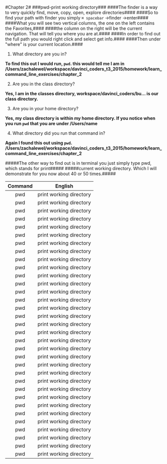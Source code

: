 #Chapter 2#
###pwd-print working directory###
####The finder is a way to very quickly find, move, copy, open, explore directories####
####So to find your path with finder you simply `⌘ spacebar` ->finder ->enter####
####What you will see two vertical columns, the one on the left contains the Favorites,####
####the column on the right will be the current navigation. That will tell you where you are at.####
####In order to find out the full path you would right click and select get info.####
####Then under "where" is your current location.####

1) What directory are you in?

**To find this out I would run, `pwd`.
this would tell me I am in
/Users/zachalewel/workspace/davinci_coders_t3_2015/homework/learn_command_line_exercises/chapter_2**

2) Are you in the class directory?

**Yes, I am in the classes directory, workspace/davinci_coders/bu... is
our class directory.**

3) Are you in your home directory?

**Yes, my class directory is within my home directory. If you notice
when you run `pwd` that you are under /Users/name**

4) What directory did you run that command in?
 
**Again I found this out using `pwd`.
/Users/zachalewel/workspace/davinci_coders_t3_2015/homework/learn_command_line_exercises/chapter_2**

#####The other way to find out is in terminal you just simply type pwd, which stands for print#####
#####current working directory. Which I will demonstrate for you now about 40 or 50 times.##### 
 
| Command | English                 |
|:-------:|:-----------------------:|
| pwd     | print working directory |
| pwd     | print working directory |
| pwd     | print working directory |
| pwd     | print working directory |
| pwd     | print working directory |
| pwd     | print working directory |
| pwd     | print working directory |
| pwd     | print working directory |
| pwd     | print working directory |
| pwd     | print working directory |
| pwd     | print working directory |
| pwd     | print working directory |
| pwd     | print working directory |
| pwd     | print working directory |
| pwd     | print working directory |
| pwd     | print working directory |
| pwd     | print working directory |
| pwd     | print working directory |
| pwd     | print working directory |
| pwd     | print working directory |
| pwd     | print working directory |
| pwd     | print working directory |
| pwd     | print working directory |
| pwd     | print working directory |
| pwd     | print working directory |
| pwd     | print working directory |
| pwd     | print working directory |
| pwd     | print working directory |
| pwd     | print working directory |
| pwd     | print working directory |
| pwd     | print working directory |
| pwd     | print working directory |
| pwd     | print working directory |
